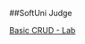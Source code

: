 ##SoftUni Judge

[Basic CRUD - Lab](https://judge.softuni.org/Contests/Practice/DownloadResource/58194)
